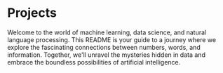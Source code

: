 # Projects
Welcome to the world of machine learning, data science, and natural language processing. This README is your guide to a journey where we explore the fascinating connections between numbers, words, and information. Together, we'll unravel the mysteries hidden in data and embrace the boundless possibilities of artificial intelligence.


